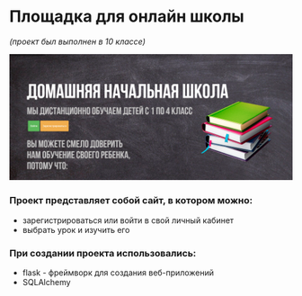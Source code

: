 # Площадка для онлайн школы
_(проект был выполнен в 10 классе)_

![img.png](static/image/img.png)

### Проект представляет собой сайт, в котором можно:
- зарегистрироваться или войти в свой личный кабинет
- выбрать урок и изучить его

### При создании проекта использовались:
- flask - фреймворк для создания веб-приложений
- SQLAlchemy
